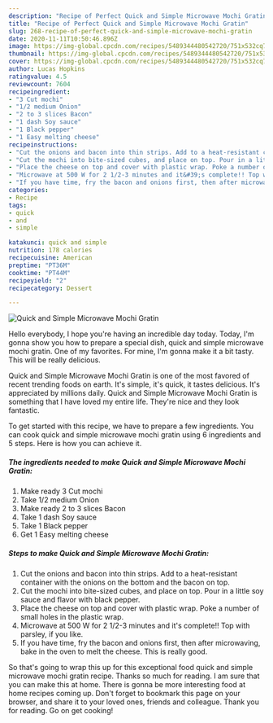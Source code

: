 ```yaml
---
description: "Recipe of Perfect Quick and Simple Microwave Mochi Gratin"
title: "Recipe of Perfect Quick and Simple Microwave Mochi Gratin"
slug: 268-recipe-of-perfect-quick-and-simple-microwave-mochi-gratin
date: 2020-11-11T10:50:46.896Z
image: https://img-global.cpcdn.com/recipes/5489344480542720/751x532cq70/quick-and-simple-microwave-mochi-gratin-recipe-main-photo.jpg
thumbnail: https://img-global.cpcdn.com/recipes/5489344480542720/751x532cq70/quick-and-simple-microwave-mochi-gratin-recipe-main-photo.jpg
cover: https://img-global.cpcdn.com/recipes/5489344480542720/751x532cq70/quick-and-simple-microwave-mochi-gratin-recipe-main-photo.jpg
author: Lucas Hopkins
ratingvalue: 4.5
reviewcount: 7604
recipeingredient:
- "3 Cut mochi"
- "1/2 medium Onion"
- "2 to 3 slices Bacon"
- "1 dash Soy sauce"
- "1 Black pepper"
- "1 Easy melting cheese"
recipeinstructions:
- "Cut the onions and bacon into thin strips. Add to a heat-resistant container with the onions on the bottom and the bacon on top."
- "Cut the mochi into bite-sized cubes, and place on top. Pour in a little soy sauce and flavor with black pepper."
- "Place the cheese on top and cover with plastic wrap. Poke a number of small holes in the plastic wrap."
- "Microwave at 500 W for 2 1/2-3 minutes and it&#39;s complete!! Top with parsley, if you like."
- "If you have time, fry the bacon and onions first, then after microwaving, bake in the oven to melt the cheese. This is really good."
categories:
- Recipe
tags:
- quick
- and
- simple

katakunci: quick and simple 
nutrition: 178 calories
recipecuisine: American
preptime: "PT36M"
cooktime: "PT44M"
recipeyield: "2"
recipecategory: Dessert

---
```



![Quick and Simple Microwave Mochi Gratin](https://img-global.cpcdn.com/recipes/5489344480542720/751x532cq70/quick-and-simple-microwave-mochi-gratin-recipe-main-photo.jpg)

Hello everybody, I hope you're having an incredible day today. Today, I'm gonna show you how to prepare a special dish, quick and simple microwave mochi gratin. One of my favorites. For mine, I'm gonna make it a bit tasty. This will be really delicious.



Quick and Simple Microwave Mochi Gratin is one of the most favored of recent trending foods on earth. It's simple, it's quick, it tastes delicious. It's appreciated by millions daily. Quick and Simple Microwave Mochi Gratin is something that I have loved my entire life. They're nice and they look fantastic.


To get started with this recipe, we have to prepare a few ingredients. You can cook quick and simple microwave mochi gratin using 6 ingredients and 5 steps. Here is how you can achieve it.

<!--inarticleads1-->

##### The ingredients needed to make Quick and Simple Microwave Mochi Gratin:

1. Make ready 3 Cut mochi
1. Take 1/2 medium Onion
1. Make ready 2 to 3 slices Bacon
1. Take 1 dash Soy sauce
1. Take 1 Black pepper
1. Get 1 Easy melting cheese




<!--inarticleads2-->

##### Steps to make Quick and Simple Microwave Mochi Gratin:

1. Cut the onions and bacon into thin strips. Add to a heat-resistant container with the onions on the bottom and the bacon on top.
1. Cut the mochi into bite-sized cubes, and place on top. Pour in a little soy sauce and flavor with black pepper.
1. Place the cheese on top and cover with plastic wrap. Poke a number of small holes in the plastic wrap.
1. Microwave at 500 W for 2 1/2-3 minutes and it&#39;s complete!! Top with parsley, if you like.
1. If you have time, fry the bacon and onions first, then after microwaving, bake in the oven to melt the cheese. This is really good.




So that's going to wrap this up for this exceptional food quick and simple microwave mochi gratin recipe. Thanks so much for reading. I am sure that you can make this at home. There is gonna be more interesting food at home recipes coming up. Don't forget to bookmark this page on your browser, and share it to your loved ones, friends and colleague. Thank you for reading. Go on get cooking!
